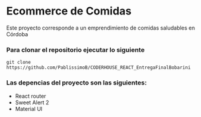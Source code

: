 # Ecommerce de Comidas

Este proyecto corresponde a un emprendimiento de comidas saludables en Córdoba

### Para clonar el repositorio ejecutar lo siguiente

```
git clone https://github.com/PablissimoB/CODERHOUSE_REACT_EntregaFinalBobarini
```
### Las depencias del proyecto son las siguientes:

- React router
- Sweet Alert 2
- Material UI
